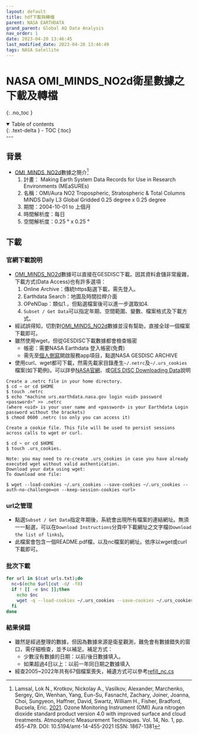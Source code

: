 ```yaml
---
layout: default
title: hdf下載與轉檔
parent: NASA EARTHDATA
grand_parent: Global AQ Data Analysis
nav_order: 1
date: 2023-04-20 13:46:45            
last_modified_date: 2023-04-20 13:46:49
tags: NASA Satellite
---
```


# NASA OMI_MINDS_NO2d衛星數據之下載及轉檔
{: .no_toc }

<details open markdown="block">
  <summary>
    Table of contents
  </summary>
  {: .text-delta }
- TOC
{:toc}
</details>
---

## 背景

- [OMI_MINDS_NO2d][OMI_MINDS_NO2d]數據之簡介[^1]
  1. 計畫： Making Earth System Data Records for Use in Research Environments (MEaSUREs)
  2. 名稱：OMI/Aura NO2 Tropospheric, Stratospheric & Total Columns MINDS Daily L3 Global Gridded 0.25 degree x 0.25 degree
  3. 期間：2004-10-01 to  上個月
  4. 時間解析度：每日
  5. 空間解析度：0.25 ° x 0.25 °

## 下載

### 官網下載說明

- [OMI_MINDS_NO2d][OMI_MINDS_NO2d]數據可以直接在GESDISC下載。因其資料倉儲非常龐雜，下載方式(Data Access)也有許多選項：
  1. Online Archive：傳統https點選下載，需先登入。
  2. Earthdata Search：地圖及時間拉桿介面
  3. OPeNDap：類似1.，但點選檔案後可以進一步選取如4.
  4. `Subset / Get Data`可以指定年期、空間範圍、變數、檔案格式及下載方式。
- 經試誤得知，切割對[OMI_MINDS_NO2d][OMI_MINDS_NO2d]數據並沒有幫助，直接全球一個檔案下載即可。
- 雖然使用wget，但從GESDISC下載數據都會檢查帳密
  - 帳密：需要NASA Earthdata 登入帳密(免費)
  - 需先至[個人側寫](https://daac.gsfc.nasa.gov/earthdata-login)開啟服務app項目，點選NASA GESDISC ARCHIVE
- 使用curl、wget都可下載，然需先載家目錄產生`~/.netrc`及`~/.urs_cookies`檔案(如下範例)。可以詳參[NASA官網](https://urs.earthdata.nasa.gov/documentation/for_users/data_access/curl_and_wget)、或[GES DISC Downloading Data](https://daac.gsfc.nasa.gov/data-access)說明

```quote
Create a .netrc file in your home directory.
$ cd ~ or cd $HOME
$ touch .netrc
$ echo "machine urs.earthdata.nasa.gov login <uid> password <password>" >> .netrc 
(where <uid> is your user name and <password> is your Earthdata Login password without the brackets)
$ chmod 0600 .netrc (so only you can access it)

Create a cookie file. This file will be used to persist sessions across calls to wget or curl.

$ cd ~ or cd $HOME
$ touch .urs_cookies.

Note: you may need to re-create .urs_cookies in case you have already executed wget without valid authentication.
Download your data using wget:
To download one file:

$ wget --load-cookies ~/.urs_cookies --save-cookies ~/.urs_cookies --auth-no-challenge=on --keep-session-cookies <url>
```

### url之管理

- 點選`Subset / Get Data`指定年期後，系統會出現所有檔案的連結網址。無須一一點選，可以在`Download Instructions`分頁中下載網址之文字檔(`Download the list of links`)。
- 此檔案會包含一個README.pdf檔，以及nc檔案的網址。依序以wget或curl下載即可。

### 批次下載

```bash
for url in $(cat urls.txt);do 
  nc=$(echo $url|cut -d/ -f8)
  if ! [[ -e $nc ]];then 
    echo $nc
    wget -q --load-cookies ~/.urs_cookies --save-cookies ~/.urs_cookies --auth-no-challenge=on --keep-session-cookies $url
  fi
done
```

### 結果偵錯

- 雖然是經過整理的數據，但因為數據來源是衛星觀測，難免會有數據錯失的窗口，需仔細檢查，並予以補足。補足方式：
  - 少數沒有數據的日期：以前/後日數據填入。
  - 如果超過4日以上：以前一年同日期之數據填入
- 經查2005~2022年共有67個檔案喪失，補遺方式可以參考[refill_nc.cs]()

[^1]: Lamsal, Lok N., Krotkov, Nickolay A., Vasilkov, Alexander, Marchenko, Sergey, Qin, Wenhan, Yang, Eun-Su, Fasnacht, Zachary, Joiner, Joanna, Choi, Sungyeon, Haffner, David, Swartz, William H., Fisher, Bradford, Bucsela, Eric. [2021](https://doi.org/10.5194/amt-14-455-2021).  Ozone Monitoring Instrument (OMI) Aura nitrogen dioxide standard product version 4.0 with improved surface and cloud treatments. Atmospheric Measurement Techniques. Vol. 14, No. 1, pp. 455-479. DOI: 10.5194/amt-14-455-2021  ISSN: 1867-1381 

[OMI_MINDS_NO2d]: https://daac.gsfc.nasa.gov/datasets/OMI_MINDS_NO2d_1.1/summary?keywords=OMI_MINDS_NO2d_1.1 "OMI/Aura NO2 Tropospheric, Stratospheric & Total Columns MINDS Daily L3 Global Gridded 0.25 degree x 0.25 degree"
